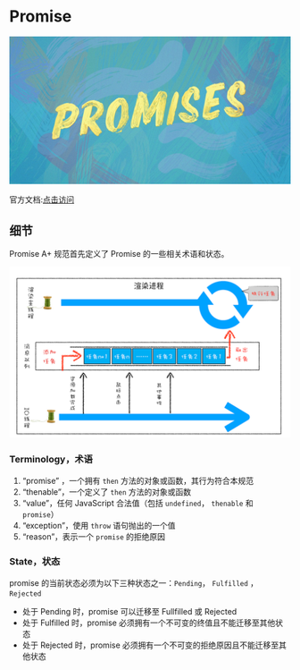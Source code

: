 # Promise

![](./images/imagesPromise.jpg)

官方文档:[点击访问](https://promisesaplus.com/)

## 细节

Promise A+ 规范首先定义了 Promise 的一些相关术语和状态。

![](./images/简述浏览器渲染原理.png)

### Terminology，术语

1. “promise” ，一个拥有 `then` 方法的对象或函数，其行为符合本规范
2. “thenable”，一个定义了 `then` 方法的对象或函数
3. “value”，任何 JavaScript 合法值（包括 `undefined`， `thenable` 和 `promise`）
4. “exception”，使用 `throw` 语句抛出的一个值
5. “reason”，表示一个 `promise` 的拒绝原因

### State，状态

promise 的当前状态必须为以下三种状态之一：`Pending`， `Fulfilled` ， `Rejected`

- 处于 Pending 时，promise 可以迁移至 Fullfilled 或 Rejected
- 处于 Fulfilled 时，promise 必须拥有一个不可变的终值且不能迁移至其他状态
- 处于 Rejected 时，promise 必须拥有一个不可变的拒绝原因且不能迁移至其他状态
